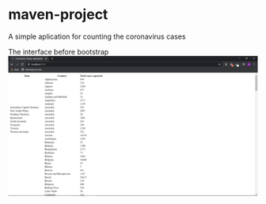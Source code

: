 # maven-project
A simple aplication for counting the coronavirus cases

The interface before bootstrap
![The interface before bootstrap](https://github.com/raduceaca1234/maven-project/blob/master/programInterface.png)
